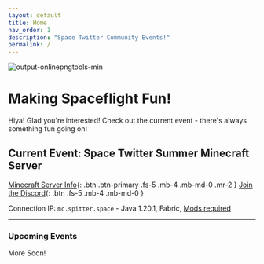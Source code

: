 ```yaml
---
layout: default
title: Home
nav_order: 1
description: "Space Twitter Community Events!"
permalink: /
---
```

![output-onlinepngtools-min](https://github.com/spacetwitter/spacetwitter.github.io/assets/71500044/dd882ce5-2773-4775-bc1b-98fcad118e7a)

# Making Spaceflight Fun!


Hiya! Glad you're interested! Check out the current event - there's always something fun going on!

## Current Event: Space Twitter Summer Minecraft Server

[Minecraft Server Info](/mc){: .btn .btn-primary .fs-5 .mb-4 .mb-md-0 .mr-2 }
[Join the Discord](https://discord.com/invite/E9xAeYZxaF){: .btn .fs-5 .mb-4 .mb-md-0 }


Connection IP: `mc.spitter.space` - Java 1.20.1, Fabric, [Mods required](https://github.com/spacetwitter/spitter-mc/releases/tag/summer24-v1.0.x)

---

### Upcoming Events
More Soon!
